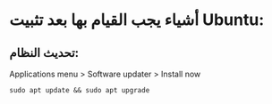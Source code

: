 # أشياء يجب القيام بها بعد تثبيت Ubuntu:
## تحديث النظام:
Applications menu > Software updater > Install now
```bush
sudo apt update && sudo apt upgrade
```
